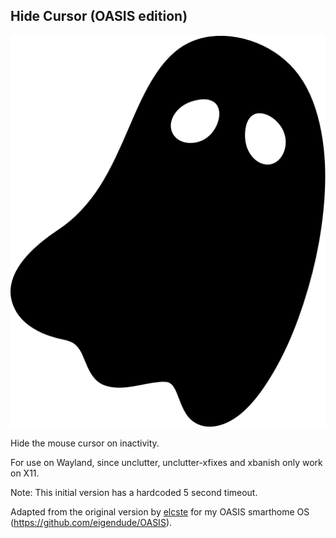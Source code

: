 ## Hide Cursor (OASIS edition)

![Hide Cursor icon](icon.png)

Hide the mouse cursor on inactivity.

For use on Wayland, since unclutter, unclutter-xfixes and xbanish only work on X11.

Note: This initial version has a hardcoded 5 second timeout.

Adapted from the original version by [elcste](https://extensions.gnome.org/accounts/profile/elcste) for my OASIS smarthome OS (https://github.com/eigendude/OASIS).
